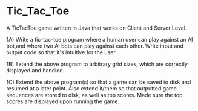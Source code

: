 # Tic_Tac_Toe

A TicTacToe game written in Java that works on Client and Server Level.

1A) Write a tic-tac-toe program where a human user can play against an AI bot,and where two AI bots can play against each other. Write input and output code so that it's intuitive for the user.

1B) Extend the above program to arbitrary grid sizes, which are correctly displayed and handled.

1C) Extend the above program(s) so that a game can be saved to disk and resumed at a later point. Also extend it/them so that outputted game sequences are stored to disk, as well as top scores. Made sure the top scores are displayed upon running the game.
